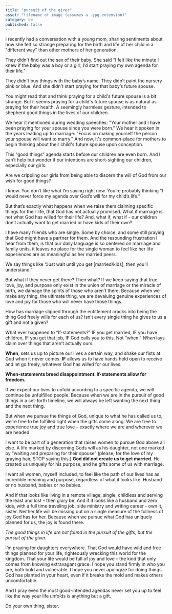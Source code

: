 ```yaml
---
title: "pursuit of the giver"
asset: "filename of image (assumes a .jpg extension)" 
category: be
published: false
---
```


I recently had a conversation with a young mom, sharing sentiments about how she felt so strange preparing for the birth and life of her child in a "different way" than other mothers of her generation. 

They didn't find out the sex of their baby. She said “I felt like the minute I knew if the baby was a boy or a girl, I’d start praying my own agenda for their life.” 

They didn't buy things with the baby’s name. They didn’t paint the nursery pink or blue. And she didn't start praying for that baby’s future spouse. 

You might read that and think praying for a child's future spouse is a bit strange. But it seems praying for a child's future spouse is as natural as praying for their health. A seemingly harmless gesture, intended to shepherd good things in the lives of our children.

We hear it mentioned during wedding speeches: "Your mother and I have been praying for your spouse since you were born."  We hear it spoken in the years leading up to marriage: "Focus on making yourself the person your spouse will want to marry." And now, it's common-place for mothers to begin thinking about their child's future spouse upon conception.

This “good things” agenda starts before our children are even born. And I can’t help but wonder if our intentions are short-sighting our children, especially our girls.

Are we crippling our girls from being able to discern the will of God from our wish for good things?

I know. You don’t like what I’m saying right now. You’re probably thinking “I would never force my agenda over God’s will for my child’s life.”

But that’s exactly what happens when we raise them claiming specific things for their life, that God has not actually promised. What if marriage is not what God has willed for their life? And, what if, what if - our children don’t actually want to get married or have kids of their own?

I have many friends who are single. Some by choice, and some still praying that God might have a partner for them. And the resounding frustration I hear from them, is that our daily language is so centered on marriage and family units, it leaves no place for the single woman to feel like her life experiences are as meaningful as her married peers. 

We say things like “Just wait until you get [married/kids], then you’ll understand.”

But what if they never get there? Then what? If we keep saying that true love, joy, and purpose only exist in the union of marriage or the miracle of birth, we damage the spirits of those who aren’t there. Because when we make any thing, the ultimate thing, we are devaluing genuine experiences of love and joy for those who will never have those things.

How has marriage slipped through the entitlement cracks into being the thing God freely wills for each of us? Isn’t every single thing he gives to us a gift and not a given?

What ever happened to “If-statements?” IF you get married, IF you have children, IF you get that job, IF God calls you to this. 
Not “when.” _When_ lays claim over things that aren’t actually ours. 

**When**, sets us up to picture our lives a certain way, and shake our fists at God when it never comes. **IF** allows us to have hands held open to receive and let go freely, whatever God has willed for our lives.

**When-statements breed disappointment. If-statements allow for freedom.**

If we expect our lives to unfold according to a specific agenda, we will continue be unfulfilled people. Because when we are in the pursuit of good things in a set-forth timeline, we will always be left wanting the next thing and the next thing. 

But when we pursue the things of God, unique to what he has called us to, we’re free to be fulfilled right when the gifts come along. We are free to experience true joy and true love – exactly where we are and wherever we are headed.

I want to be part of a generation that raises women to pursue God above all else. A life marked by discerning Gods will as his daughter, not one marked by “waiting and preparing for their spouse” (please, for the love of my graying hair, STOP saying this.)
**God did not create us to get married.** He created us uniquely for his purpose, and he gifts some of us with marriage. 

I want all women, myself included, to feel like the path of our lives has as incredible meaning and purpose, regardless of what it looks like. Husband or no husband, babies or no babies.

And if that looks like living in a remote village, single, childless and serving the least and lost – then glory be. And if it looks like a husband and zero kids, with a full time traveling job, side ministry and writing career - own it, sister. Neither life will be missing out on a single measure of the fullness of joy God has for her. Because when we pursue what God has uniquely planned for us, the joy is found there. 

_The good things in life are not found in the pursuit of the gifts, but the pursuit of the giver._

I’m praying for daughters everywhere. That God would have wild and free things planned for your life, righteously wrecking this world for the kingdom. That your life would be full of joy and love – the kind that only comes from knowing extravagant grace. I hope you stand firmly in who you are, both bold and vulnerable. I hope you never apologize for doing things God has planted in your heart, even if it breaks the mold and makes others uncomfortable. 

And I pray even the most good-intended agendas never set you up to feel like the way your life unfolds is anything but a gift. 

Do your own thing, sister.
